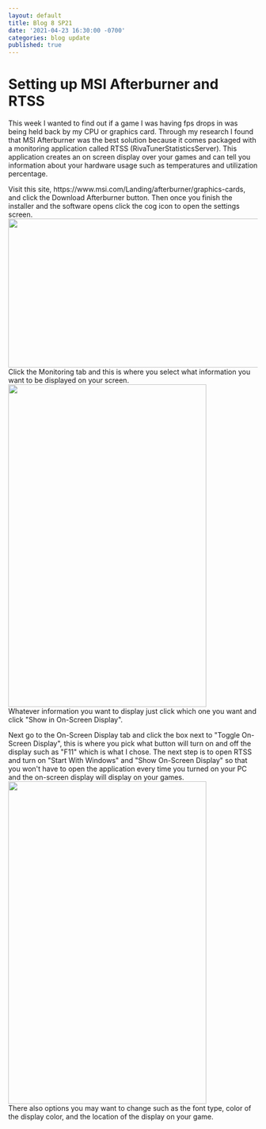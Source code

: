```yaml
---
layout: default
title: Blog 8 SP21
date: '2021-04-23 16:30:00 -0700'
categories: blog update
published: true
---
```

<h1>Setting up MSI Afterburner and RTSS</h1>
<p>This week I wanted to find out if a game I was having fps drops in was being held back by my CPU or graphics card. Through my research I found that MSI Afterburner was the best solution because it comes packaged with a monitoring application called RTSS (RivaTunerStatisticsServer). This application creates an on screen display over your games and can tell you information about your hardware usage such as temperatures and utilization percentage.</p>

<p>Visit this site, https://www.msi.com/Landing/afterburner/graphics-cards, and click the Download Afterburner button. Then once you finish the installer and the software opens click the cog icon to open the settings screen. <img src="https://i.imgur.com/gCFVt5c.png" width="650" height="300"> <br> Click the Monitoring tab and this is where you select what information you want to be displayed on your screen. <img src="https://i.imgur.com/HkUoKE4.png" width="400" height="650"> <br> Whatever information you want to display just click which one you want and click "Show in On-Screen Display".</p>

<p>Next go to the On-Screen Display tab and click the box next to "Toggle On-Screen Display", this is where you pick what button will turn on and off the display such as "F11" which is what I chose. The next step is to open RTSS and turn on "Start With Windows" and "Show On-Screen Display" so that you won't have to open the application every time you turned on your PC and the on-screen display will display on your games. <img src="https://i.imgur.com/Yk1vJBy.png" width="400" height="650"> <br> There also options you may want to change such as the font type, color of the display color, and the location of the display on your game.</p>